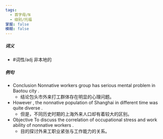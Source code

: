 ```yaml
---
tags:
  - 首字母/N
  - 级别/托福
掌握: false
模糊: false
---
```

##### 词义
- #词性/adj  非本地的
##### 例句
- Conclusion Nonnative workers group has serious mental problem in Baotou city .
	- 结论包头市外来打工群体存在明显的心理问题。
- However , the nonnative population of Shanghai in different time was quite diverse .
	- 但是，不同历史时期的上海外来人口却有着较大的区别。
- Objective To discuss the correlation of occupational stress and work ability of nonnative workers .
	- 目的探讨外来工职业紧张与工作能力的关系。
